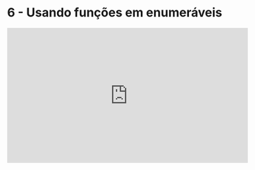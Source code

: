 # 6 - Usando funções em enumeráveis

<iframe 
        width="560" 
        height="315" 
        src="https://www.youtube.com/embed/-zxABEtsdjw" 
        title="YouTube video player" 
        frameborder="0" 
        allow="accelerometer; autoplay; clipboard-write; encrypted-media; gyroscope; picture-in-picture" 
        allowfullscreen
        >
</iframe>

